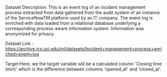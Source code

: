 Dataset Description:
This is an event log of an incident management process extracted from data gathered from the audit system of an instance of the ServiceNowTM platform used by an IT company. The event log is enriched with data loaded from a relational database underlying a corresponding process-aware information system. Information was anonymized for privacy.

Dataset Link : https://archive.ics.uci.edu/ml/datasets/Incident+management+process+enriched+event+log

Target:Here, we the target variable will be a calculated column 'Closing time (min)' which is the difference between columns 'opened_at' and 'closed_at'.

